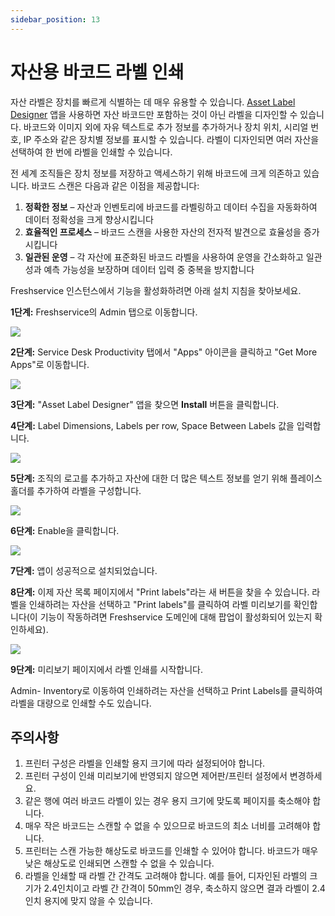 ```yaml
---
sidebar_position: 13
---
```


# 자산용 바코드 라벨 인쇄

자산 라벨은 장치를 빠르게 식별하는 데 매우 유용할 수 있습니다. [Asset Label Designer](https://apps.freshservice.com/asset_label_designer/) 앱을 사용하면 자산 바코드만 포함하는 것이 아닌 라벨을 디자인할 수 있습니다. 바코드와 이미지 외에 자유 텍스트로 추가 정보를 추가하거나 장치 위치, 시리얼 번호, IP 주소와 같은 장치별 정보를 표시할 수 있습니다. 라벨이 디자인되면 여러 자산을 선택하여 한 번에 라벨을 인쇄할 수 있습니다.

전 세계 조직들은 장치 정보를 저장하고 액세스하기 위해 바코드에 크게 의존하고 있습니다. 바코드 스캔은 다음과 같은 이점을 제공합니다:

1. **정확한 정보** – 자산과 인벤토리에 바코드를 라벨링하고 데이터 수집을 자동화하여 데이터 정확성을 크게 향상시킵니다
2. **효율적인 프로세스** – 바코드 스캔을 사용한 자산의 전자적 발견으로 효율성을 증가시킵니다
3. **일관된 운영** – 각 자산에 표준화된 바코드 라벨을 사용하여 운영을 간소화하고 일관성과 예측 가능성을 보장하며 데이터 입력 중 중복을 방지합니다

Freshservice 인스턴스에서 기능을 활성화하려면 아래 설치 지침을 찾아보세요.

**1단계:** Freshservice의 Admin 탭으로 이동합니다.

<img src="https://s3.amazonaws.com/cdn.freshdesk.com/data/helpdesk/attachments/production/50006919579/original/1U0eJU_3VK588WHjM1eqXibxZd3xn3Iz9A.png?1668504749"  className="fr-fil fr-dib" data-attachment="[object Object]" data-id="50006919579" />

**2단계:** Service Desk Productivity 탭에서 "Apps" 아이콘을 클릭하고 "Get More Apps"로 이동합니다.

<img src="https://s3.amazonaws.com/cdn.freshdesk.com/data/helpdesk/attachments/production/50006919581/original/6yuSSWC1p-YcSaCToOBq78J0Qs2PYCqTAg.png?1668504761"  className="fr-fil fr-dib" data-attachment="[object Object]" data-id="50006919581" />

**3단계:** "Asset Label Designer" 앱을 찾으면 **Install** 버튼을 클릭합니다.

**4단계:** Label Dimensions, Labels per row, Space Between Labels 값을 입력합니다.

<img className="fr-dib" src="https://s3.amazonaws.com/cdn.freshdesk.com/data/helpdesk/attachments/production/42972265/original/JUvTrxLspz36eO9gxKadjqm3nDimLZCFqQ.gif?1547805796" data-filelink="https://s3.amazonaws.com/cdn.freshdesk.com/data/helpdesk/attachments/production/42972265/original/JUvTrxLspz36eO9gxKadjqm3nDimLZCFqQ.gif?1547805796" data-fileid="42972265" data-uniquekey="1547803915421" />

**5단계:** 조직의 로고를 추가하고 자산에 대한 더 많은 텍스트 정보를 얻기 위해 플레이스홀더를 추가하여 라벨을 구성합니다.

<img className="fr-dib" src="https://s3.amazonaws.com/cdn.freshdesk.com/data/helpdesk/attachments/production/42972721/original/GHJUHEP6lJwQtoFX5X7iS1MV2rPyjMZYmg.gif?1547806968" data-filelink="https://s3.amazonaws.com/cdn.freshdesk.com/data/helpdesk/attachments/production/42972721/original/GHJUHEP6lJwQtoFX5X7iS1MV2rPyjMZYmg.gif?1547806968" data-fileid="42972721" data-uniquekey="1547803915421" />

**6단계:** Enable을 클릭합니다.

<img className="fr-dii" src="https://s3.amazonaws.com/cdn.freshdesk.com/data/helpdesk/attachments/production/42972743/original/7Diomy7Oe55u1ed7bhxAYPbQwNZCDOxm_g.png?1547807038" data-filelink="https://s3.amazonaws.com/cdn.freshdesk.com/data/helpdesk/attachments/production/42972743/original/7Diomy7Oe55u1ed7bhxAYPbQwNZCDOxm_g.png?1547807038" data-fileid="42972743" data-uniquekey="1547803915421" />

**7단계:** 앱이 성공적으로 설치되었습니다.

**8단계:** 이제 자산 목록 페이지에서 "Print labels"라는 새 버튼을 찾을 수 있습니다. 라벨을 인쇄하려는 자산을 선택하고 "Print labels"를 클릭하여 라벨 미리보기를 확인합니다(이 기능이 작동하려면 Freshservice 도메인에 대해 팝업이 활성화되어 있는지 확인하세요).

<img className="fr-dii" src="https://s3.amazonaws.com/cdn.freshdesk.com/data/helpdesk/attachments/production/42972797/original/bNYgxEdl2QXj_H2pyMAwRTQuPrOl4pm3WQ.png?1547807165" data-filelink="https://s3.amazonaws.com/cdn.freshdesk.com/data/helpdesk/attachments/production/42972797/original/bNYgxEdl2QXj_H2pyMAwRTQuPrOl4pm3WQ.png?1547807165" data-fileid="42972797" data-uniquekey="1547803915421" />

**9단계:** 미리보기 페이지에서 라벨 인쇄를 시작합니다.

Admin- Inventory로 이동하여 인쇄하려는 자산을 선택하고 Print Labels를 클릭하여 라벨을 대량으로 인쇄할 수도 있습니다.

## 주의사항

1. 프린터 구성은 라벨을 인쇄할 용지 크기에 따라 설정되어야 합니다.
2. 프린터 구성이 인쇄 미리보기에 반영되지 않으면 제어판/프린터 설정에서 변경하세요.
3. 같은 행에 여러 바코드 라벨이 있는 경우 용지 크기에 맞도록 페이지를 축소해야 합니다.
4. 매우 작은 바코드는 스캔할 수 없을 수 있으므로 바코드의 최소 너비를 고려해야 합니다.
5. 프린터는 스캔 가능한 해상도로 바코드를 인쇄할 수 있어야 합니다. 바코드가 매우 낮은 해상도로 인쇄되면 스캔할 수 없을 수 있습니다.
6. 라벨을 인쇄할 때 라벨 간 간격도 고려해야 합니다. 예를 들어, 디자인된 라벨의 크기가 2.4인치이고 라벨 간 간격이 50mm인 경우, 축소하지 않으면 결과 라벨이 2.4인치 용지에 맞지 않을 수 있습니다.